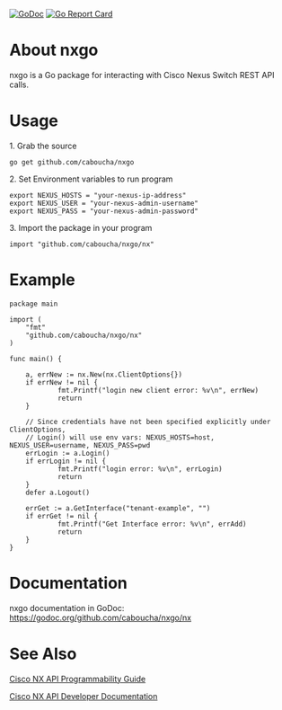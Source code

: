[![GoDoc](https://godoc.org/github.com/caboucha/nxgo/nx?status.svg)](http://godoc.org/github.com/caboucha/nxgo/nx)
[![Go Report Card](https://goreportcard.com/badge/github.com/caboucha/nxgo)](https://goreportcard.com/report/github.com/caboucha/nxgo)

About nxgo
===========

nxgo is a Go package for interacting with Cisco Nexus Switch REST API calls.

Usage
=====

1\. Grab the source

    go get github.com/caboucha/nxgo

2\. Set Environment variables to run program

    export NEXUS_HOSTS = "your-nexus-ip-address"
    export NEXUS_USER = "your-nexus-admin-username"
    export NEXUS_PASS = "your-nexus-admin-password"

3\. Import the package in your program

    import "github.com/caboucha/nxgo/nx"

Example
=======

    package main

    import (
        "fmt"
        "github.com/caboucha/nxgo/nx"
    )

    func main() {

        a, errNew := nx.New(nx.ClientOptions{})
        if errNew != nil {
                fmt.Printf("login new client error: %v\n", errNew)
                return
        }

        // Since credentials have not been specified explicitly under ClientOptions,
        // Login() will use env vars: NEXUS_HOSTS=host, NEXUS_USER=username, NEXUS_PASS=pwd
        errLogin := a.Login()
        if errLogin != nil {
                fmt.Printf("login error: %v\n", errLogin)
                return
        }
        defer a.Logout()

        errGet := a.GetInterface("tenant-example", "")
        if errGet != nil {
                fmt.Printf("Get Interface error: %v\n", errAdd)
                return
        }
    }

Documentation
=============

nxgo documentation in GoDoc: https://godoc.org/github.com/caboucha/nxgo/nx

See Also
========

[Cisco NX API Programmability Guide](http://www.cisco.com/c/en/us/td/docs/switches/datacenter/nexus9000/sw/6-x/programmability/guide/b_Cisco_Nexus_9000_Series_NX-OS_Programmability_Guide/b_Cisco_Nexus_9000_Series_NX-OS_Programmability_Configuration_Guide_chapter_0101.pdf)

[Cisco NX API Developer Documentation](https://developer.cisco.com/site/nx-os/docs/apis/nx-api-rest/)
